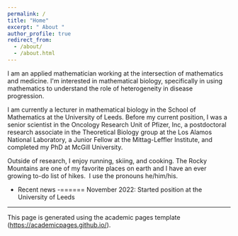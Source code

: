 ```yaml
---
permalink: /
title: "Home"
excerpt: " About "
author_profile: true
redirect_from: 
  - /about/
  - /about.html
---
```


 I am an applied mathematician working at the intersection of mathematics and medicine. I'm interested in mathematical biology, specifically in using mathematics to understand the role of heterogeneity in disease progression. 

 I am currently a lecturer in mathematical biology in the School of Mathematics at the University of Leeds. Before my current position, I was a senior scientist in the Oncology Research Unit of Pfizer, Inc, a postdoctoral research associate in the Theoretical Biology group at the Los Alamos National Laboratory, a Junior Fellow at the Mittag-Leffler Institute, and completed my PhD at McGill University. 

 Outside of research, I enjoy running, skiing, and cooking. The Rocky Mountains are one of my favorite places on earth and I have an ever growing to-do list of hikes.
​
 I use the pronouns he/him/his.

- Recent news
-======
 November 2022: Started position at the University of Leeds 
--- 
This page is generated using the academic pages template (https://academicpages.github.io/).
